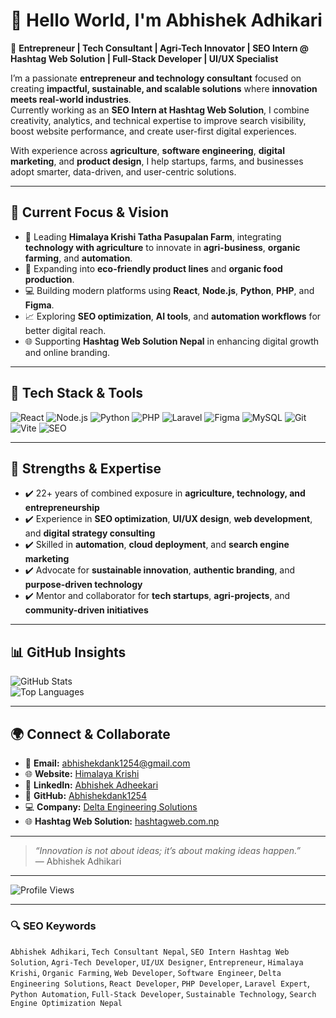 # 👋 Hello World, I'm Abhishek Adhikari  

🔹 **Entrepreneur | Tech Consultant | Agri-Tech Innovator | SEO Intern @ Hashtag Web Solution | Full-Stack Developer | UI/UX Specialist**  

I’m a passionate **entrepreneur and technology consultant** focused on creating **impactful, sustainable, and scalable solutions** where **innovation meets real-world industries**.  
Currently working as an **SEO Intern at Hashtag Web Solution**, I combine creativity, analytics, and technical expertise to improve search visibility, boost website performance, and create user-first digital experiences.  

With experience across **agriculture**, **software engineering**, **digital marketing**, and **product design**, I help startups, farms, and businesses adopt smarter, data-driven, and user-centric solutions.  

---

## 🚀 Current Focus & Vision  
- 🏢 Leading **Himalaya Krishi Tatha Pasupalan Farm**, integrating **technology with agriculture** to innovate in **agri-business**, **organic farming**, and **automation**.  
- 🌱 Expanding into **eco-friendly product lines** and **organic food production**.  
- 💻 Building modern platforms using **React**, **Node.js**, **Python**, **PHP**, and **Figma**.  
- 📈 Exploring **SEO optimization**, **AI tools**, and **automation workflows** for better digital reach.  
- 🌐 Supporting **Hashtag Web Solution Nepal** in enhancing digital growth and online branding.  

---

## 🧰 Tech Stack & Tools  
![React](https://img.shields.io/badge/-React-61DAFB?style=flat&logo=react&logoColor=000)
![Node.js](https://img.shields.io/badge/-Node.js-339933?style=flat&logo=node.js&logoColor=white)
![Python](https://img.shields.io/badge/-Python-3776AB?style=flat&logo=python&logoColor=white)
![PHP](https://img.shields.io/badge/-PHP-777BB4?style=flat&logo=php&logoColor=white)
![Laravel](https://img.shields.io/badge/-Laravel-FF2D20?style=flat&logo=laravel&logoColor=white)
![Figma](https://img.shields.io/badge/-Figma-F24E1E?style=flat&logo=figma&logoColor=white)
![MySQL](https://img.shields.io/badge/-MySQL-4479A1?style=flat&logo=mysql&logoColor=white)
![Git](https://img.shields.io/badge/-Git-F05032?style=flat&logo=git&logoColor=white)
![Vite](https://img.shields.io/badge/-Vite-646CFF?style=flat&logo=vite&logoColor=white)
![SEO](https://img.shields.io/badge/-SEO-4285F4?style=flat&logo=google&logoColor=white)

---

## 🎯 Strengths & Expertise  
- ✔️ 22+ years of combined exposure in **agriculture, technology, and entrepreneurship**  
- ✔️ Experience in **SEO optimization**, **UI/UX design**, **web development**, and **digital strategy consulting**  
- ✔️ Skilled in **automation**, **cloud deployment**, and **search engine marketing**  
- ✔️ Advocate for **sustainable innovation**, **authentic branding**, and **purpose-driven technology**  
- ✔️ Mentor and collaborator for **tech startups**, **agri-projects**, and **community-driven initiatives**

---

## 📊 GitHub Insights  
![GitHub Stats](https://github-readme-stats.vercel.app/api?username=Abhishekdank1254&show_icons=true&theme=tokyonight)  
![Top Languages](https://github-readme-stats.vercel.app/api/top-langs/?username=Abhishekdank1254&layout=compact&theme=tokyonight)  

---

## 🌍 Connect & Collaborate  
- 📧 **Email:** [abhishekdank1254@gmail.com](mailto:abhishekdank1254@gmail.com)  
- 🌐 **Website:** [Himalaya Krishi](https://krishihimalaya.com)  
- 💼 **LinkedIn:** [Abhishek Adheekari](https://www.linkedin.com/in/adheekariabhishek/)  
- 🐙 **GitHub:** [Abhishekdank1254](https://github.com/Abhishekdank1254)  
- 💻 **Company:** [Delta Engineering Solutions](https://deltaengineeringsolution.com)  
- 🌐 **Hashtag Web Solution:** [hashtagweb.com.np](https://hashtagweb.com.np)  

---

> *“Innovation is not about ideas; it’s about making ideas happen.”*  
> — Abhishek Adhikari  

---

![Profile Views](https://komarev.com/ghpvc/?username=Abhishekdank1254&color=blue&style=flat)

---

### 🔍 SEO Keywords  
`Abhishek Adhikari`, `Tech Consultant Nepal`, `SEO Intern Hashtag Web Solution`, `Agri-Tech Developer`, `UI/UX Designer`, `Entrepreneur`, `Himalaya Krishi`, `Organic Farming`, `Web Developer`, `Software Engineer`, `Delta Engineering Solutions`, `React Developer`, `PHP Developer`, `Laravel Expert`, `Python Automation`, `Full-Stack Developer`, `Sustainable Technology`, `Search Engine Optimization Nepal`

